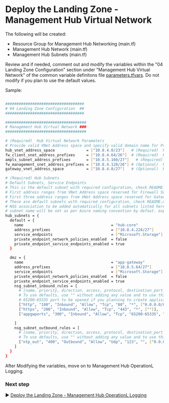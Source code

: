 # Deploy the Landing Zone - Management Hub Virtual Network

The following will be created:

* Resource Group for Management Hub Networking (main.tf)
* Management Hub Network (main.tf)
* Management Hub Subnets (main.tf)

Review and if needed, comment out and modify the variables within the "04 Landing Zone Configuration" section under "Management Hub Virtual Network" of the common variable definitons file [parameters.tfvars](./tfvars/parameters.tfvars). Do not modify if you plan to use the default values.

Sample:

```bash

###################################
# 04 Landing Zone Configuration  ##
###################################

####################################
# Management Hub Virtual Network ###
####################################

# (Required)  Hub Virtual Network Parameters   
# Provide valid VNet Address space and specify valid domain name for Private DNS Zone.  
hub_vnet_address_space              = ["10.8.4.0/23"]   # (Required)  Hub Virtual Network Parameters  
fw_client_snet_address_prefixes     = ["10.8.4.64/26"]  # (Required)  Hub Firewall Subnet Parameters  
ampls_subnet_address_prefixes       = ["10.8.5.160/27"]   # (Required)  AMPLS Subnet Parameter
fw_management_snet_address_prefixes = ["10.8.4.128/26"] # (Optional)  Hub Firewall Management Subnet Parameters. If not provided, force_tunneling is not needed.
gateway_vnet_address_space          = ["10.8.4.0/27"]   # (Optional)  Hub Gateway Subnet Parameters

# (Required) Hub Subnets 
# Default Subnets, Service Endpoints
# This is the default subnet with required configuration, check README.md for more details
# First address ranges from VNet Address space reserved for Firewall Subnets. 
# First three address ranges from VNet Address space reserved for Gateway, AMPLS And Firewall Subnets. 
# These are default subnets with required configuration, check README.md for more details
# NSG association to be added automatically for all subnets listed here.
# subnet name will be set as per Azure naming convention by defaut. expected value here is: <App or project name>
hub_subnets = {
  default = {
    name                                       = "hub-core"
    address_prefixes                           = ["10.8.4.224/27"]
    service_endpoints                          = ["Microsoft.Storage"]
    private_endpoint_network_policies_enabled  = false
    private_endpoint_service_endpoints_enabled = true
  }

  dmz = {
    name                                       = "app-gateway"
    address_prefixes                           = ["10.8.5.64/27"]
    service_endpoints                          = ["Microsoft.Storage"]
    private_endpoint_network_policies_enabled  = false
    private_endpoint_service_endpoints_enabled = true
    nsg_subnet_inbound_rules = [
      # [name, priority, direction, access, protocol, destination_port_range, source_address_prefix, destination_address_prefix]
      # To use defaults, use "" without adding any value and to use this subnet as a source or destination prefix.
      # 65200-65335 port to be opened if you planning to create application gateway
      ["http", "100", "Inbound", "Allow", "Tcp", "80", "*", ["0.0.0.0/0"]],
      ["https", "200", "Inbound", "Allow", "Tcp", "443", "*", [""]],
      ["appgwports", "300", "Inbound", "Allow", "Tcp", "65200-65335", "*", [""]],

    ]
    nsg_subnet_outbound_rules = [
      # [name, priority, direction, access, protocol, destination_port_range, source_address_prefix, destination_address_prefix]
      # To use defaults, use "" without adding any value and to use this subnet as a source or destination prefix.
      ["ntp_out", "400", "Outbound", "Allow", "Udp", "123", "", ["0.0.0.0/0"]],
    ]
  }
}

```

After Modifying the variables, move on to Management Hub OperationL Logging.

### Next step

:arrow_forward: [Deploy the Landing Zone - Management Hub OperationL Logging](./05a-Landing-Zone-Hub-Logging.md)
